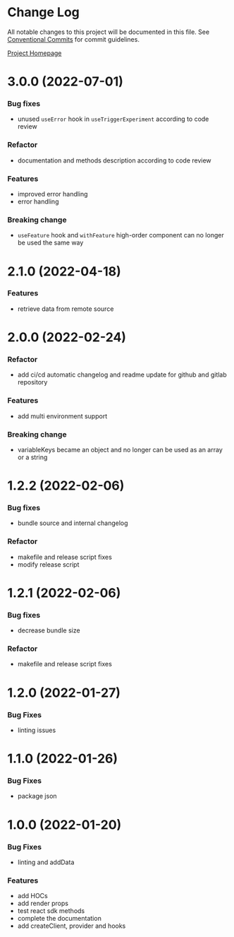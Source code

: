 # Change Log

All notable changes to this project will be documented in this file.
See [Conventional Commits](https://conventionalcommits.org) for commit guidelines.

[Project Homepage](https://developers.kameleoon.com/react-js-sdk.html)

# 3.0.0 (2022-07-01)


### Bug fixes

* unused `useError` hook in `useTriggerExperiment` according to code review 

### Refactor

* documentation and methods description according to code review 

### Features

* improved error handling 
* error handling 

### Breaking change

* `useFeature` hook and `withFeature` high-order component can no longer be used the same way 

# 2.1.0 (2022-04-18)


### Features

* retrieve data from remote source 

# 2.0.0 (2022-02-24)


### Refactor

* add ci/cd automatic changelog and readme update for github and gitlab repository

### Features

* add multi environment support 

### Breaking change

* variableKeys became an object and no longer can be used as an array or a string 

# 1.2.2 (2022-02-06)


### Bug fixes

* bundle source and internal changelog 

### Refactor

* makefile and release script fixes 
* modify release script

# 1.2.1 (2022-02-06)


### Bug fixes

* decrease bundle size

### Refactor

* makefile and release script fixes

# 1.2.0 (2022-01-27)


### Bug Fixes

* linting issues 


# 1.1.0 (2022-01-26)


### Bug Fixes


* package json

# 1.0.0 (2022-01-20)


### Bug Fixes

* linting and addData

### Features

* add HOCs 
* add render props 
* test react sdk methods 
* complete the documentation 
* add createClient, provider and hooks
